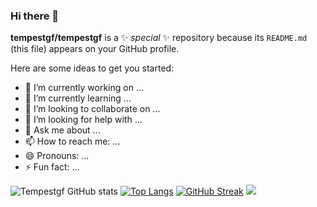 ### Hi there 👋


**tempestgf/tempestgf** is a ✨ _special_ ✨ repository because its `README.md` (this file) appears on your GitHub profile.

Here are some ideas to get you started:

- 🔭 I’m currently working on ...
- 🌱 I’m currently learning ...
- 👯 I’m looking to collaborate on ...
- 🤔 I’m looking for help with ...
- 💬 Ask me about ...
- 📫 How to reach me: ...
- 😄 Pronouns: ...
- ⚡ Fun fact: ...


![Tempestgf GitHub stats](https://github-readme-stats.vercel.app/api?username=tempestgf&show_icons=true&theme=merko)
[![Top Langs](https://github-readme-stats.vercel.app/api/top-langs/?username=anuraghazra&layout=demo)](https://github.com/anuraghazra/github-readme-stats)
[![GitHub Streak](https://github-readme-streak-stats.herokuapp.com/?user=tempestgf)](https://git.io/streak-stats)
![](https://komarev.com/ghpvc/?username=tempestgf&color=brightgreen)
